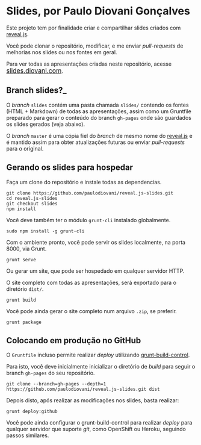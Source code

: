 # Slides, por Paulo Diovani Gonçalves

Este projeto tem por finalidade criar e compartilhar slides criados com [reveal.js](https://travis-ci.org/hakimel/reveal.js).

Você pode clonar o repositório, modificar, e me enviar _pull-requests_ de melhorias nos slides ou nos fontes em geral.

Para ver todas as apresentações criadas neste repositório, acesse <big>[slides.diovani.com](http://slides.diovani.com)</big>.

## Branch slides?_

O _branch_ `slides` contém uma pasta chamada `slides/` contendo os fontes (HTML + Markdown) de todas as apresentações, assim como
um Gruntfile preparado para gerar o conteúdo do branch `gh-pages` onde são guardados os slides gerados (veja abaixo).

O _branch_ `master` é uma cópia fiel do _branch_ de mesmo nome do [reveal.js](https://travis-ci.org/hakimel/reveal.js) e é mantido assim
para obter atualizações futuras ou enviar _pull-requests_ para o original.

## Gerando os slides para hospedar

Faça um clone do repositório e instale todas as dependencias.

	git clone https://github.com/paulodiovani/reveal.js-slides.git
	cd reveal.js-slides
	git checkout slides
	npm install

Você deve também ter o módulo `grunt-cli` instalado globalmente.

	sudo npm install -g grunt-cli

Com o ambiente pronto, você pode servir os slides localmente, na porta 8000, via Grunt.
	
	grunt serve

Ou gerar um site, que pode ser hospedado em qualquer servidor HTTP.

O site completo com todas as apresentações, será exportado para o diretório `dist/`.
	
	grunt build

Você pode ainda gerar o site completo num arquivo `.zip`, se preferir.

	grunt package

## Colocando em produção no GitHub

O `Gruntfile` incluso permite realizar _deploy_ utilizando [grunt-build-control](https://www.npmjs.org/package/grunt-build-control).

Para isto, você deve inicialmente inicializar o diretório de _build_ para seguir o branch `gh-pages` do seu repositório.

    git clone --branch=gh-pages --depth=1 https://github.com/paulodiovani/reveal.js-slides.git dist

Depois disto, após realizar as modificações nos slides, basta realizar:

    grunt deploy:github

Você pode ainda configurar o grunt-build-control para realizar _deploy_ para qualquer servidor que suporte _git_, como OpenShift ou Heroku, seguindo passos similares.


